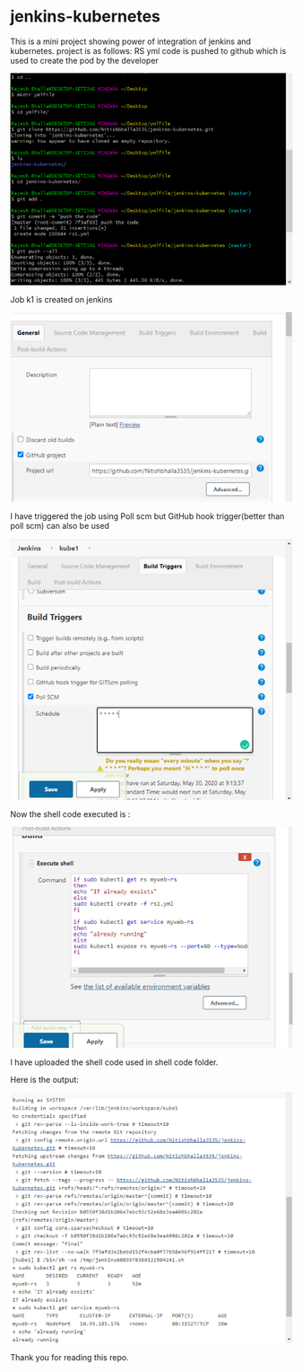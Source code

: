 # jenkins-kubernetes
This is a mini project  showing power of integration of jenkins and kubernetes.
project is as follows:
RS yml code is pushed to github which is used to create the pod by the developer



![](images/k1(0).PNG)


Job k1  is created on jenkins 

![](images/k1.PNG)

I have triggered the job using Poll scm but GitHub hook trigger(better than poll scm) can also be used 



![](images/k1(2).PNG)



Now the shell code executed is :


![](images/k1(3).PNG)


I have uploaded the shell code used in shell code folder.

Here is the output:


![](images/output.PNG)



Thank you for reading this repo.

